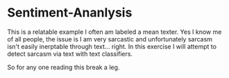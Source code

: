# Sentiment-Ananlysis
This is a relatable example I often am labeled a mean texter. Yes I know me of all people, the issue is I am very sarcastic and unfortunately sarcasm
isn't easily inerptable through text... right. In this exercise I will attempt to detect sarcasm via text with text classifiers.

So for any one reading this break a leg. 
